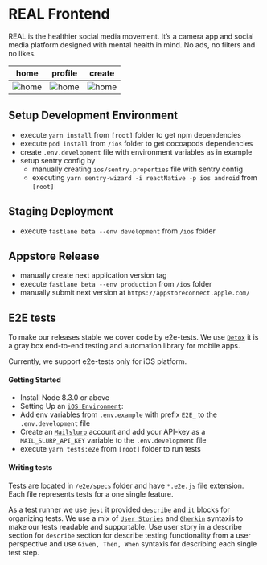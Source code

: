 # REAL Frontend
REAL is the healthier social media movement. 
It’s a camera app and social media platform designed with mental health in mind. No ads, no filters and no likes.

|home   |profile   |create   |
|---|---|---|
|![home](https://raw.githubusercontent.com/real-social-media/frontend/master/docs/assets/home.png)|![home](https://raw.githubusercontent.com/real-social-media/frontend/master/docs/assets/profile.png)   |![home](https://raw.githubusercontent.com/real-social-media/frontend/master/docs/assets/create.png)   |

## Setup Development Environment
- execute `yarn install` from `[root]` folder to get npm dependencies
- execute `pod install` from `/ios` folder to get cocoapods dependencies
- create `.env.development` file with environment variables as in example
- setup sentry config by
  - manually creating `ios/sentry.properties` file with sentry config
  - executing `yarn sentry-wizard -i reactNative -p ios android` from `[root]`

## Staging Deployment
- execute `fastlane beta --env development` from `/ios` folder

## Appstore Release
- manually create next application version tag
- execute `fastlane beta --env production` from `/ios` folder
- manually submit next version at `https://appstoreconnect.apple.com/`

## E2E tests
To make our releases stable we cover code by e2e-tests. We use [`Detox`](https://github.com/wix/Detox) it is a gray box end-to-end testing and automation library for mobile apps.

Currently, we support e2e-tests only for iOS platform.

#### Getting Started
- Install Node 8.3.0 or above
- Setting Up an [`iOS Environment`](https://github.com/wix/Detox/blob/master/docs/Introduction.IosDevEnv.md):
- Add env variables from `.env.example` with prefix `E2E_` to the `.env.development` file
- Create an [`Mailslurp`](https://www.mailslurp.com/) account and add your API-key as a `MAIL_SLURP_API_KEY` variable to the `.env.development` file
- execute `yarn tests:e2e` from `[root]` folder to run tests

#### Writing tests
Tests are located in `/e2e/specs` folder and have `*.e2e.js` file extension. Each file represents tests for a one single feature. 

As a test runner we use `jest` it provided `describe` and `it` blocks for organizing tests. We use a mix of [`User Stories`](https://en.wikipedia.org/wiki/User_story) and [`Gherkin`](https://cucumber.io/docs/gherkin/reference/) syntaxis to make our tests readable and supportable. Use user story in a describe section for `describe` section for describe testing functionality from a user perspective and use `Given, Then, When` syntaxis for describing each single test step.



